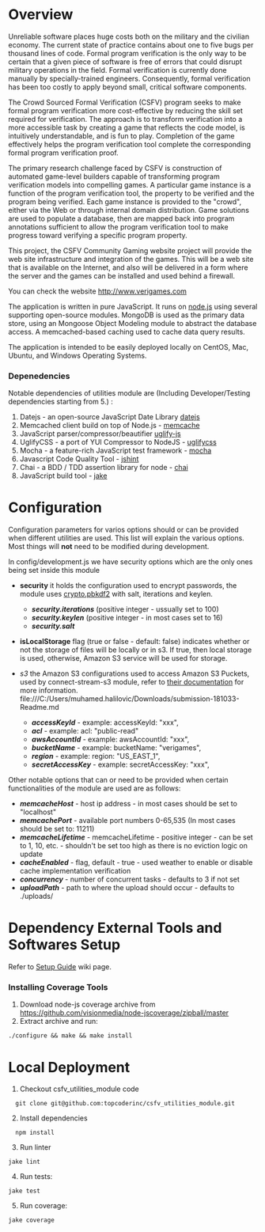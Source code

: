 # Overview

  Unreliable software places huge costs both on the military and the civilian economy. The current state of practice contains about one to five bugs per thousand lines of code. Formal program verification is the only way to be certain that a given piece of software is free of errors that could disrupt military operations in the field. Formal verification is currently done manually by specially-trained engineers. Consequently, formal verification has been too costly to apply beyond small, critical software components.

  The Crowd Sourced Formal Verification (CSFV) program seeks to make formal program verification more cost-effective by reducing the skill set required for verification. The approach is to transform verification into a more accessible task by creating a game that reflects the code model, is intuitively understandable, and is fun to play. Completion of the game effectively helps the program verification tool complete the corresponding formal program verification proof.

  The primary research challenge faced by CSFV is construction of automated game-level builders capable of transforming program verification models into compelling games. A particular game instance is a function of the program verification tool, the property to be verified and the program being verified. Each game instance is provided to the "crowd", either via the Web or through internal domain distribution. Game solutions are used to populate a database, then are mapped back into program annotations sufficient to allow the program verification tool to make progress toward verifying a specific program property.

  This project, the CSFV Community Gaming website project will provide the web site infrastructure and integration of the games. This will be a web site that is available on the Internet, and also will be delivered in a form where the server and the games can be installed and used behind a firewall.

  You can check the website http://www.verigames.com

  The application is written in pure JavaScript.  It runs on [node.js](http://nodejs.org/) using several supporting open-source modules.  MongoDB is used as the primary data store, using an Mongoose Object Modeling module to abstract the database access.  A memcached-based caching used to cache data query results.

  The application is intended to be easily deployed locally on CentOS, Mac, Ubuntu, and Windows Operating Systems.

### Depenedencies
 Notable dependencies of utilities module are (Including Developer/Testing dependencies starting from 5.) :
 1. Datejs - an open-source JavaScript Date Library [datejs](http://www.datejs.com/)
 2. Memcached client build on top of Node.js - [memcache](https://github.com/3rd-Eden/node-memcached)
 3. JavaScript parser/compressor/beautifier [uglify-js](https://github.com/mishoo/UglifyJS)
 4. UglifyCSS - a port of YUI Compressor to NodeJS - [uglifycss](https://github.com/fmarcia/UglifyCSS)
 5. Mocha - a feature-rich JavaScript test framework - [mocha](http://visionmedia.github.io/mocha/)
 6. Javascript Code Quality Tool - [jshint](http://www.jshint.com/)
 7. Chai - a BDD / TDD assertion library for node - [chai](http://chaijs.com/)
 8. JavaScript build tool - [jake](https://github.com/mde/jake)

# Configuration
Configuration parameters for varios options should or can be provided when different utilities are used. This list will explain the various options. Most things will __not__ need to be modified during development.

In config/development.js we have security options which are the only ones being set inside this module

* **security** it holds the configuration used to encrypt passwords, the module uses [crypto.pbkdf2](http://nodejs.org/api/crypto.html#crypto_crypto_pbkdf2_password_salt_iterations_keylen_callback) with salt, iterations and keylen.

  * ***security.iterations*** (positive integer - ussually set to 100)
  * ***security.keylen*** (positive integer - in most cases set to 16)
  * ***security.salt***

* **isLocalStorage** flag (true or false - default: false) indicates whether or not the storage of files will be locally or in s3. If true, then local storage is used, otherwise, Amazon S3 service will be used for storage.

* *s3* the Amazon S3 configurations used to access Amazon S3 Puckets, used by connect-stream-s3 module, refer to [their documentation](https://github.com/appsattic/connect-stream-s3#middleware-options) for more information.
file:///C:/Users/muhamed.halilovic/Downloads/submission-181033-Readme.md

  * ***accessKeyId*** - example: accessKeyId: "xxx",
  * ***acl*** - example: acl: "public-read"
  * ***awsAccountId*** - example: awsAccountId: "xxx",
  * ***bucketName*** - example: bucketName: "verigames",
  * ***region*** - example: region: "US_EAST_1",
  * ***secretAccessKey*** - example: secretAccessKey: "xxx",

Other notable options that can or need to be provided when certain functionalities of the module are used are as follows:
  * ***memcacheHost*** - host ip address - in most cases should be set to "localhost"
  * ***memcachePort*** - available port numbers 0-65,535 (In most cases should be set to: 11211)
  * ***memcacheLifetime*** - memcacheLifetime - positive integer - can be set to 1, 10, etc. - shouldn't be set too high as there is no eviction logic on update
  * ***cacheEnabled*** - flag, default - true - used weather to enable or disable cache implementation verification
  * ***concurrency*** - number of concurrent tasks - defaults to 3 if not set
  * ***uploadPath*** - path to where the upload should occur - defaults to ./uploads/

# Dependency External Tools and Softwares Setup

 Refer to [Setup Guide](https://github.com/topcoderinc/csfv_frontend_module/wiki/Setup-Guide) wiki page.

### Installing Coverage Tools

1. Download node-js coverage archive from https://github.com/visionmedia/node-jscoverage/zipball/master
2. Extract archive and run:
```
./configure && make && make install
```

# Local Deployment

1. Checkout csfv_utilities_module code
```
  git clone git@github.com:topcoderinc/csfv_utilities_module.git
```
2. Install dependencies
```
  npm install
```

3. Run linter
```
jake lint
```

4. Run tests:
```
jake test
```

5. Run coverage:
```
jake coverage
```
